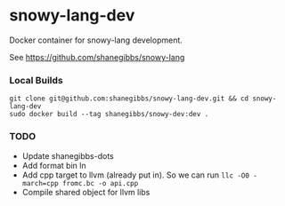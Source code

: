 # snowy-lang-dev

Docker container for snowy-lang development.

See https://github.com/shanegibbs/snowy-lang

### Local Builds

```
git clone git@github.com:shanegibbs/snowy-lang-dev.git && cd snowy-lang-dev
sudo docker build --tag shanegibbs/snowy-dev:dev .
```

### TODO

* Update shanegibbs-dots
* Add format bin ln
* Add cpp target to llvm (already put in). So we can run `llc -O0 -march=cpp fromc.bc -o api.cpp`
* Compile shared object for llvm libs
